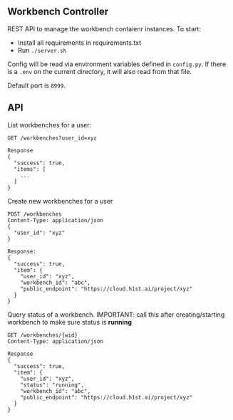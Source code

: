 ## Workbench Controller

REST API to manage the workbench contaienr instances.
To start:

  * Install all requirements in requirements.txt
  * Run `./server.sh`

Config will be read via environment variables defined in `config.py`.
If there is a `.env` on the current directory, it will also read from that file.

Default port is `8999`.


## API

List workbenches for a user:

```
GET /workbenches?user_id=xyz

Response
{
  "success": true,
  "items": [
    ...
  ]
}
```

Create new workbenches for a user

```
POST /workbenches
Content-Type: application/json
{
  "user_id": "xyz"
}

Response:
{
  "success": true,
  "item": {
    "user_id": "xyz",
    "workbench_id": "abc",
    "public_endpoint": "https://cloud.h1st.ai/project/xyz"
  }
}
```

Query status of a workbench. IMPORTANT: call this after creating/starting workbench to make sure status is **running**

```
GET /workbenches/{wid}
Content-Type: application/json

Response
{
  "success": true,
  "item": {
    "user_id": "xyz",
    "status": "running",
    "workbench_id": "abc",
    "public_endpoint": "https://cloud.h1st.ai/project/xyz"
  }
}
```

